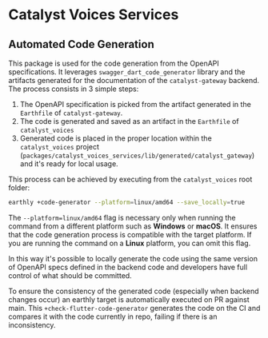 # Catalyst Voices Services

## Automated Code Generation

This package is used for the code generation from the OpenAPI specifications.
It leverages `swagger_dart_code_generator` library and the artifacts generated
for the documentation of the `catalyst-gateway` backend.
The process consists in 3 simple steps:

1. The OpenAPI specification is picked from the artifact generated in the
`Earthfile` of `catalyst-gateway`.
2. The code is generated and saved as an artifact in the `Earthfile` of
`catalyst_voices`
3. Generated code is placed in the proper location within the `catalyst_voices`
project (`packages/catalyst_voices_services/lib/generated/catalyst_gateway`)
and it's ready for local usage.

This process can be achieved by executing from the `catalyst_voices` root
folder:

```sh
earthly +code-generator --platform=linux/amd64 --save_locally=true
```

The `--platform=linux/amd64` flag is necessary only when running the command from
a different platform such as **Windows** or **macOS**.
It ensures that the code generation process is compatible with the target platform.
If you are running the command on a **Linux** platform, you can omit this flag.

In this way it's possible to locally generate the code using the same version of
OpenAPI specs defined in the backend code and developers have full control of
what should be committed.

To ensure the consistency of the generated code (especially when backend changes
occur) an earthly target is automatically executed on PR against main.
This `+check-flutter-code-generator` generates the code on the CI and compares
it with the code currently in repo, failing if there is an inconsistency.
